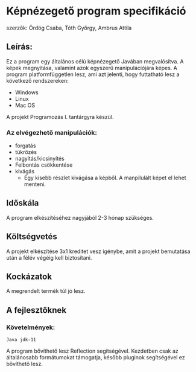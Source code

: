 # Képnézegető program specifikáció

 szerzők: Ördög Csaba, Tóth Győrgy, Ambrus Attila

## Leírás:
Ez a program egy általános célú képnézegető Javában megvalósítva.
A képek megnyitása, valamint azok egyszerű manipulációjára képes.
A program platformfüggetlen lesz, ami azt jelenti, hogy futtatható lesz a következő rendszereken:
- Windows
- Linux
- Mac OS

A projekt Programozás I. tantárgyra készül.


### Az elvégezhető manipulációk:
- forgatás
- tükrözés
- nagyítás/kicsinyítés
- Felbontás csökkentése
- kivágás
    - Egy kisebb részlet kivágása a képből.
A manpilulált képet el lehet menteni.

## Időskála
A program elkészítéséhez nagyjából 2-3 hónap szükséges.

## Költségvetés
A projekt elkészítése 3x1 kreditet vesz igénybe, amit a projekt bemutatása után a félév végéig kell biztosítani.

## Kockázatok
A megrendelt termék túl jó lesz.

## A fejlesztőknek
### Követelmények:
    Java jdk-11


A program bővíthető lesz Reflection segítségével.
Kezdetben csak az általánosabb formátumokat támogatja, később pluginok segítségével ez bővíthető lesz.